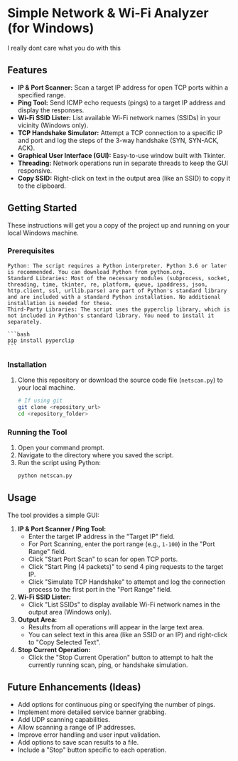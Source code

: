 # Simple Network & Wi-Fi Analyzer (for Windows)

I really dont care what you do with this

## Features

* **IP & Port Scanner:** Scan a target IP address for open TCP ports within a specified range.
* **Ping Tool:** Send ICMP echo requests (pings) to a target IP address and display the responses.
* **Wi-Fi SSID Lister:** List available Wi-Fi network names (SSIDs) in your vicinity (Windows only).
* **TCP Handshake Simulator:** Attempt a TCP connection to a specific IP and port and log the steps of the 3-way handshake (SYN, SYN-ACK, ACK).
* **Graphical User Interface (GUI):** Easy-to-use window built with Tkinter.
* **Threading:** Network operations run in separate threads to keep the GUI responsive.
* **Copy SSID:** Right-click on text in the output area (like an SSID) to copy it to the clipboard.
  
## Getting Started

These instructions will get you a copy of the project up and running on your local Windows machine.

### Prerequisites
    Python: The script requires a Python interpreter. Python 3.6 or later is recommended. You can download Python from python.org.
    Standard Libraries: Most of the necessary modules (subprocess, socket, threading, time, tkinter, re, platform, queue, ipaddress, json, http.client, ssl, urllib.parse) are part of Python's standard library and are included with a standard Python installation. No additional installation is needed for these.
    Third-Party Libraries: The script uses the pyperclip library, which is not included in Python's standard library. You need to install it separately.

    ```bash
    pip install pyperclip
    ```

### Installation

1.  Clone this repository or download the source code file (`netscan.py`) to your local machine.
    ```bash
    # If using git
    git clone <repository_url>
    cd <repository_folder>
    ```

### Running the Tool

1.  Open your command prompt.
2.  Navigate to the directory where you saved the script.
3.  Run the script using Python:
    ```bash
    python netscan.py

## Usage

The tool provides a simple GUI:

1.  **IP & Port Scanner / Ping Tool:**
    * Enter the target IP address in the "Target IP" field.
    * For Port Scanning, enter the port range (e.g., `1-100`) in the "Port Range" field.
    * Click "Start Port Scan" to scan for open TCP ports.
    * Click "Start Ping (4 packets)" to send 4 ping requests to the target IP.
    * Click "Simulate TCP Handshake" to attempt and log the connection process to the first port in the "Port Range" field.
2.  **Wi-Fi SSID Lister:**
    * Click "List SSIDs" to display available Wi-Fi network names in the output area (Windows only).
3.  **Output Area:**
    * Results from all operations will appear in the large text area.
    * You can select text in this area (like an SSID or an IP) and right-click to "Copy Selected Text".
4.  **Stop Current Operation:**
    * Click the "Stop Current Operation" button to attempt to halt the currently running scan, ping, or handshake simulation.

## Future Enhancements (Ideas)

* Add options for continuous ping or specifying the number of pings.
* Implement more detailed service banner grabbing.
* Add UDP scanning capabilities.
* Allow scanning a range of IP addresses.
* Improve error handling and user input validation.
* Add options to save scan results to a file.
* Include a "Stop" button specific to each operation.
